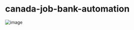 # canada-job-bank-automation


![image](https://vishnurupan.com/static/media/automate-2.17841370.JPG)

